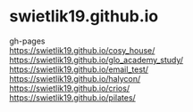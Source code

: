 # swietlik19.github.io
gh-pages <br>
https://swietlik19.github.io/cosy_house/ <br>
https://swietlik19.github.io/glo_academy_study/ <br>
https://swietlik19.github.io/email_test/ <br>
https://swietlik19.github.io/halycon/ <br>
https://swietlik19.github.io/crios/ <br>
https://swietlik19.github.io/pilates/ <br>
